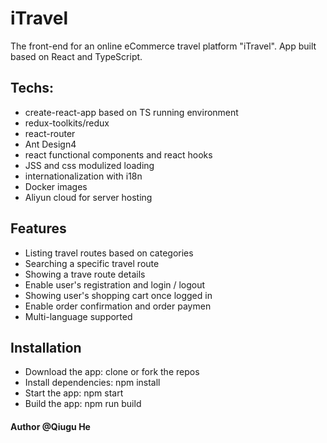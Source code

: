 # iTravel

The front-end for an online eCommerce travel platform "iTravel". App built based on React and TypeScript.

## Techs:
- create-react-app based on TS running environment
- redux-toolkits/redux 
- react-router 
- Ant Design4 
- react functional components and react hooks
- JSS and css modulized loading
- internationalization with i18n
- Docker images
- Aliyun cloud for server hosting

## Features
- Listing travel routes based on categories
- Searching a specific travel route
- Showing a trave route details 
- Enable user's registration and login / logout
- Showing user's shopping cart once logged in
- Enable order confirmation and order paymen
- Multi-language supported


## Installation
- Download the app: clone or fork the repos
- Install dependencies: npm install
- Start the app: npm start
- Build the app: npm run build


#### Author @Qiugu He
